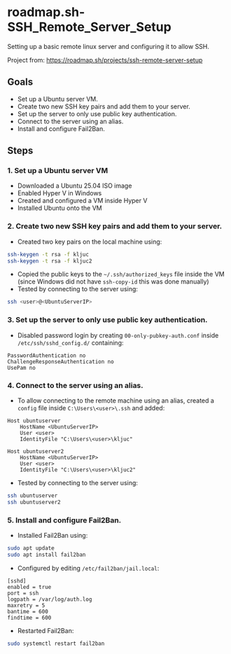 # roadmap.sh-SSH_Remote_Server_Setup
Setting up a basic remote linux server and configuring it to allow SSH. 

Project from: https://roadmap.sh/projects/ssh-remote-server-setup

## Goals
- Set up a Ubuntu server VM. 
- Create two new SSH key pairs and add them to your server. 
- Set up the server to only use public key authentication. 
- Connect to the server using an alias. 
- Install and configure Fail2Ban. 

## Steps
### 1. Set up a Ubuntu server VM
- Downloaded a Ubuntu 25.04 ISO image
- Enabled Hyper V in Windows
- Created and configured a VM inside Hyper V
- Installed Ubuntu onto the VM

### 2. Create two new SSH key pairs and add them to your server. 
- Created two key pairs on the local machine using:
```sh
ssh-keygen -t rsa -f kljuc
ssh-keygen -t rsa -f kljuc2
```
- Copied the public keys to the `~/.ssh/authorized_keys` file inside the VM (since Windows did not have `ssh-copy-id` this was done manually)
- Tested by connecting to the server using: 
```sh
ssh <user>@<UbuntuServerIP>
```

### 3. Set up the server to only use public key authentication. 
- Disabled password login by creating `00-only-pubkey-auth.conf` inside `/etc/ssh/sshd_config.d/` containing: 
```
PasswordAuthentication no
ChallengeResponseAuthentication no
UsePam no
```

### 4. Connect to the server using an alias. 
- To allow connecting to the remote machine using an alias, created a `config` file inside `C:\Users\<user>\.ssh` and added: 
```
Host ubuntuserver
    HostName <UbuntuServerIP>
    User <user>
    IdentityFile "C:\Users\<user>\kljuc"

Host ubuntuserver2
    HostName <UbuntuServerIP>
    User <user>
    IdentityFile "C:\Users\<user>\kljuc2"
```
- Tested by connecting to the server using: 
```sh
ssh ubuntuserver
ssh ubuntuserver2
```

### 5. Install and configure Fail2Ban. 
- Installed Fail2Ban using:
```sh
sudo apt update
sudo apt install fail2ban
```
- Configured by editing `/etc/fail2ban/jail.local`:
```
[sshd]
enabled = true
port = ssh
logpath = /var/log/auth.log
maxretry = 5
bantime = 600
findtime = 600
```
- Restarted Fail2Ban: 
```sh
sudo systemctl restart fail2ban
```
